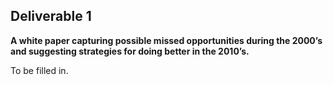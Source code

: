 ## **Deliverable 1**

**A white paper capturing possible missed opportunities during the
2000’s and suggesting strategies for doing better in the 2010’s.**

To be filled in.